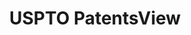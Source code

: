 ---
bigquery: https://console.cloud.google.com/bigquery?p=patents-public-data&d=patentsview&page=dataset
citation: Attribution should be given to PatentsView for use, distribution, or derivative
  works.
code: https://github.com/CSSIP-AIR/PatentsView-Code-Snippets/
contributors: USPTO
cost: None
description: 'PatentsView includes US patent data including raw data (summaries, applications,
  pregrant applications), disambugations of inventors and assignees, and inventor
  gender estimates.  Also foreign priority data, # of figures and sheets, and government
  interest statements.'
documentation: https://patentsview.org/query/builder-faqs
last_edit: 04/06/2022, 07:23:16
location: https://patentsview.org/
maintained_by: USPTO
record_creation_timestamp: 12/2/2020 17:20:46
schema_fields:
- deceased
- location_id
- term_grant
- ipc_class
- subcategory_id
- disamb_assignee_id_20191231
- disamb_inventor_id_20171003
- disamb_inventor_id_20181127
- num_figures
- level_two
- disamb_assignee_id_20200929
- subclass_id
- application_id
- date
- male
- contract_award_number
- subsection_id
- abstract
- disamb_assignee_id_20190312
- disamb_inventor_id_20191008
- sector_title
- classification_data_source
- rawassignee_id
- section_id
- section
- lawyer_id
- organization
- disamb_inventor_id_20200929
- withdrawn
- category_id
- exemplary
- disamb_assignee_id_20181127
- state
- number
- action_date
- lname
- level_one
- series_code
- latitude
- lapse_of_patent
- patent_id
- field_title
- variety
- longitude
- country
- city
- _371_date
- subgroup
- group
- disamb_inventor_id_20190820
- publication_number
- classification_status
- disamb_inventor_id_20201229
- sequence
- symbol_position
- classification_value
- term_disclaimer
- main_group
- assignee_id
- disamb_assignee_id_20200630
- kind
- disamb_inventor_id_20190312
- name_last
- term_extension
- latlong
- subgroup_id
- filename
- length
- name_first
- disamb_inventor_id_20200331
- title
- rel_id
- relkind
- applicant_type
- country_transformed
- type
- male_flag
- fname
- name
- citation_id
- disclaimer_date
- num_sheets
- state_fips
- _102_date
- rawinventor_id
- gi_statement
- category
- doctype
- reldocno
- id
- disamb_inventor_id_20200630
- field_id
- status
- group_id
- doc_type
- rule_47
- dependent
- disamb_inventor_id_20180528
- disamb_inventor_id_20170307
- designation
- inventor_id
- mainclass_id
- text
- disamb_assignee_id_20190820
- num
- disamb_inventor_id_20191231
- uuid
- organization_id
- level_three
- f371_date
- disamb_inventor_id_20171226
- classification_level
- disamb_inventor_id_20170808
- rawlocation_id
- role
- disamb_assignee_id_20200331
- disamb_assignee_id_20191008
- f102_date
- county
- latin_name
- attribution_status
- ipc_version_indicator
- num_claims
- subclass
- county_fips
shortname: patentsview
tags:
- disambiguation
- United States
- gender
terms_of_use: Creative Commons Attribution 4.0 International License.
timeframe: 1963-1999
title: USPTO PatentsView
uuid: cf1780b1-e265-4e49-8d1d-83b9cfe0fd9a
---